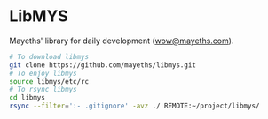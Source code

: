 # LibMYS

Mayeths' library for daily development (wow@mayeths.com).

```bash
# To download libmys
git clone https://github.com/mayeths/libmys.git
# To enjoy libmys
source libmys/etc/rc
# To rsync libmys
cd libmys
rsync --filter=':- .gitignore' -avz ./ REMOTE:~/project/libmys/
```
